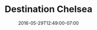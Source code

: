 ---
title: "Destination Chelsea"
description: ""
date: "2016-05-29T12:49:00-07:00"
featured: false
gallery: 
- 
  url: "/assets/images/ccp-logo.jpg"
  caption: null
tags: "logo,nonprofit"
---